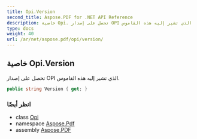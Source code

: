 ```yaml
---
title: Opi.Version
second_title: Aspose.PDF for .NET API Reference
description: خاصية Opi. تحصل على إصدار OPI الذي تشير إليه هذه القاموس
type: docs
weight: 40
url: /ar/net/aspose.pdf/opi/version/
---
```

## خاصية Opi.Version

تحصل على إصدار OPI الذي تشير إليه هذه القاموس.

```csharp
public string Version { get; }
```

### انظر أيضًا

* class [Opi](../)
* namespace [Aspose.Pdf](../../../aspose.pdf/)
* assembly [Aspose.PDF](../../../)